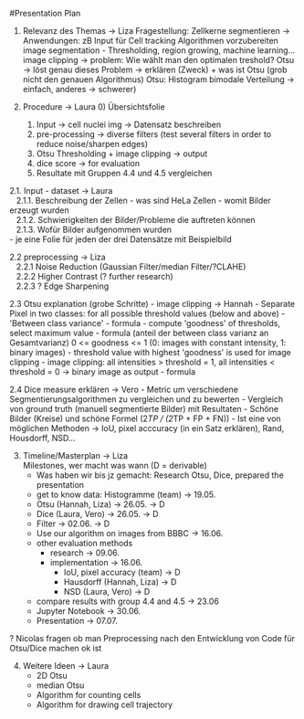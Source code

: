 #Presentation Plan

1. Relevanz des Themas -> Liza
   Fragestellung: Zellkerne segmentieren
   -> Anwendungen: zB Input für Cell tracking Algorithmen vorzubereiten
    image segmentation - Thresholding, region growing, machine learning...
       image clipping -> problem: Wie wählt man den optimalen treshold?
        Otsu -> löst genau dieses Problem -> erklären (Zweck) + was ist Otsu (grob nicht den genauen Algorithmus)
        Otsu: Histogram bimodale Verteilung -> einfach, anderes -> schwerer) 
   
2. Procedure -> Laura
   0) Übersichtsfolie
   1) Input -> cell nuclei img -> Datensatz beschreiben
   2) pre-processing -> diverse filters (test several filters in order to reduce noise/sharpen edges)
   3) Otsu Thresholding + image clipping -> output
   4) dice score -> for evaluation
   5) Resultate mit Gruppen 4.4 und 4.5 vergleichen
    
2.1. Input - dataset -> Laura <br>
&nbsp;&nbsp;&nbsp;2.1.1. Beschreibung der Zellen - was sind HeLa Zellen - womit Bilder erzeugt wurden <br>
&nbsp;&nbsp;&nbsp;2.1.2. Schwierigkeiten der Bilder/Probleme die auftreten können <br>
&nbsp;&nbsp;&nbsp;2.1.3. Wofür Bilder aufgenommen wurden <br>
    - je eine Folie für jeden der drei Datensätze mit Beispielbild

2.2 preprocessing -> Liza <br>
&nbsp;&nbsp;&nbsp;2.2.1 Noise Reduction (Gaussian Filter/median Filter/?CLAHE) <br>
&nbsp;&nbsp;&nbsp;2.2.2 Higher Contrast (? further research) <br>
&nbsp;&nbsp;&nbsp;2.2.3 ? Edge Sharpening <br>

2.3 Otsu explanation (grobe Schritte) - image clipping -> Hannah
    - Separate Pixel in two classes: for all possible threshold values (below and above)
    - 'Between class variance' - formula
    - compute 'goodness' of thresholds, select maximum value - formula (anteil der between class varianz an Gesamtvarianz)
      0 <= goodness <= 1 (0: images with constant intensity, 1: binary images)
    - threshold value with highest 'goodness' is used for image clipping
    - image clipping: all intensities > threshold = 1, all intensities < threshold = 0 -> binary image as output - formula

2.4 Dice measure erklären -> Vero
    - Metric um verschiedene Segmentierungsalgorithmen zu vergleichen und zu bewerten
    - Vergleich von ground truth (manuell segmentierte Bilder) mit Resultaten
    - Schöne Bilder (Kreise) und schöne Formel (2*TP / (2*TP + FP + FN))
    - Ist eine von möglichen Methoden -> IoU, pixel acccuracy (in ein Satz erklären), Rand, Housdorff, NSD...

3. Timeline/Masterplan -> Liza <br>
   Milestones, wer macht was wann (D = derivable)
   - Was haben wir bis jz gemacht: Research Otsu, Dice, prepared the presentation <br>
   - get to know data: Histogramme (team) -> 19.05.
   - Otsu (Hannah, Liza) -> 26.05. -> D
   - Dice (Laura, Vero) -> 26.05. -> D
   - Filter -> 02.06. -> D <br>
   - Use our algorithm on images from BBBC -> 16.06.
   - other evaluation methods
     * research -> 09.06.
     * implementation -> 16.06.
       - IoU, pixel accuracy (team) -> D
       - Hausdorff (Hannah, Liza) -> D
       - NSD (Laura, Vero) -> D
   - compare results with group 4.4 and 4.5 -> 23.06
   - Jupyter Notebook -> 30.06.
   - Presentation -> 07.07.
    
? Nicolas fragen ob man Preprocessing nach den Entwicklung von Code für Otsu/Dice machen ok ist

4. Weitere Ideen -> Laura
    - 2D Otsu 
    - median Otsu
    - Algorithm for counting cells
    - Algorithm for drawing cell trajectory
